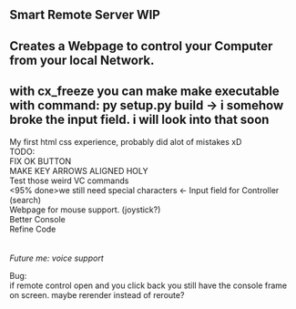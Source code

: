Smart Remote Server WIP
---------------------------------------------------------------------
Creates a Webpage to control your Computer from your local Network.
---------------------------------------------------------------------
with cx_freeze you can make make executable with command: py setup.py build -> i somehow broke the input field. i will look into that soon
---------------------------------------------------------------------

My first html css experience, probably did alot of mistakes xD <br>
TODO:<br>
FIX OK BUTTON<br>
MAKE KEY ARROWS ALIGNED HOLY<br>
Test those weird VC commands<br>
<95% done>we still need special characters <- Input field for Controller (search)<br>
Webpage for mouse support. (joystick?)<br>
Better Console<br>
Refine Code<br>
<br>
<br>
*Future me: voice support*

Bug:<br>
if remote control open and you click back you still have the console frame on screen. maybe rerender instead of reroute? 
